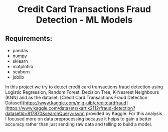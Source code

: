 
<h1 align = center>Credit Card Transactions Fraud Detection - ML Models</h1>

## Requirements:
- pandas
- numpy
- sklearn
- matplotlib
- seaborn
- joblib

In this project we try to detect credit card transactions fraud detection using Logistic Regression, Random Forest, Decision Tree, K-Nearest Neighbours (KNN) and as the dataset: [Credit Card Transactions Fraud Detection Dataset](https://www.kaggle.com/mlg-ulb/creditcardfraud](https://www.kaggle.com/datasets/kartik2112/fraud-detection?datasetId=817870&searchQuery=svm) provided by Kaggle. For this analysis I focused more on data preprocessing because it helps to gain a better accuracy rather than just sending raw data and telling to build a model.
